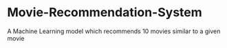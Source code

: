 # Movie-Recommendation-System
A Machine Learning model which recommends 10 movies similar to a given movie
